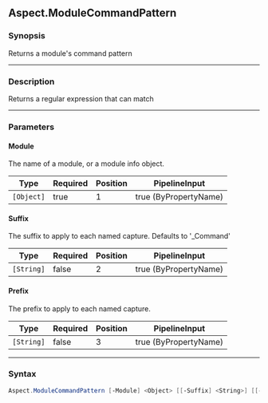 Aspect.ModuleCommandPattern
---------------------------




### Synopsis
Returns a module's command pattern



---


### Description

Returns a regular expression that can match



---


### Parameters
#### **Module**

The name of a module, or a module info object.






|Type      |Required|Position|PipelineInput        |
|----------|--------|--------|---------------------|
|`[Object]`|true    |1       |true (ByPropertyName)|



#### **Suffix**

The suffix to apply to each named capture.
Defaults to '_Command'






|Type      |Required|Position|PipelineInput        |
|----------|--------|--------|---------------------|
|`[String]`|false   |2       |true (ByPropertyName)|



#### **Prefix**

The prefix to apply to each named capture.






|Type      |Required|Position|PipelineInput        |
|----------|--------|--------|---------------------|
|`[String]`|false   |3       |true (ByPropertyName)|





---


### Syntax
```PowerShell
Aspect.ModuleCommandPattern [-Module] <Object> [[-Suffix] <String>] [[-Prefix] <String>] [<CommonParameters>]
```
